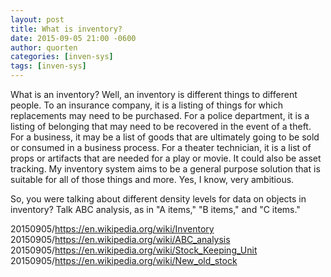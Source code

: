 ```yaml
---
layout: post
title: What is inventory?
date: 2015-09-05 21:00 -0600
author: quorten
categories: [inven-sys]
tags: [inven-sys]
---
```


What is an inventory?  Well, an inventory is different things to
different people.  To an insurance company, it is a listing of things
for which replacements may need to be purchased.  For a police
department, it is a listing of belonging that may need to be recovered
in the event of a theft.  For a business, it may be a list of goods
that are ultimately going to be sold or consumed in a business
process.  For a theater technician, it is a list of props or artifacts
that are needed for a play or movie.  It could also be asset tracking.
My inventory system aims to be a general purpose solution that is
suitable for all of those things and more.  Yes, I know, very
ambitious.

So, you were talking about different density levels for data on
objects in inventory?  Talk ABC analysis, as in "A items," "B items,"
and "C items."

20150905/https://en.wikipedia.org/wiki/Inventory  
20150905/https://en.wikipedia.org/wiki/ABC_analysis  
20150905/https://en.wikipedia.org/wiki/Stock_Keeping_Unit  
20150905/https://en.wikipedia.org/wiki/New_old_stock

